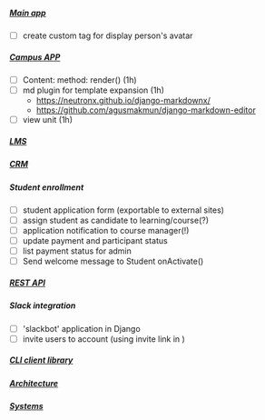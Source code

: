 ##### [Main app](ROOTAPP.md)
- [ ] create custom tag for display person's avatar
##### [Campus APP](CAMPUS.md)
- [ ] Content: method: render() (1h)
- [ ] md plugin for template expansion (1h)
    * https://neutronx.github.io/django-markdownx/
    * https://github.com/agusmakmun/django-markdown-editor
- [ ] view unit (1h)
##### [LMS](LMS.md)
##### [CRM](CRM.md)
##### Student enrollment
- [ ] student application form (exportable to external sites)
- [ ] assign student as candidate to learning/course(?)
- [ ] application notification to course manager(!)
- [ ] update payment and participant status  
- [ ] list payment status for admin
- [ ] Send welcome message to Student onActivate() 
##### [REST API](API.md)
##### Slack integration
- [ ] 'slackbot' application in Django
- [ ] invite users to account (using invite link in )
##### [CLI client library](CLI.md)
##### [Architecture](ARCH.md)
##### [Systems](SYSTEMS.md)

